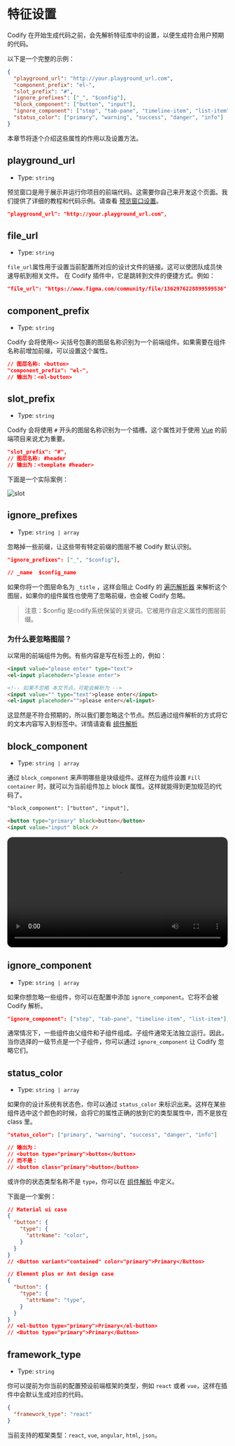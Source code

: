# 特征设置

Codify 在开始生成代码之前，会先解析特征库中的设置，以便生成符合用户预期的代码。

以下是一个完整的示例：

```json
{
  "playground_url": "http://your.playground_url.com",
  "component_prefix": "el-",
  "slot_prefix": "#",
  "ignore_prefixes": ["_", "$config"],
  "block_component": ["button", "input"],
  "ignore_component": ["step", "tab-pane", "timeline-item", "list-item"],
  "status_color": ["primary", "warning", "success", "danger", "info"]
}
```

本章节将逐个介绍这些属性的作用以及设置方法。

## playground_url

- Type: `string`

预览窗口是用于展示并运行你项目的前端代码。这需要你自己来开发这个页面。我们提供了详细的教程和代码示例。请查看 [预览窗口设置](/guide/playground-setting)。

```json
"playground_url": "http://your.playground_url.com",
```

## file_url

- Type: `string`

`file_url`属性用于设置当前配置所对应的设计文件的链接。这可以使团队成员快速导航到相关文件。 在 Codify 插件中，它是跳转到文件的便捷方式。例如：

```json
"file_url": "https://www.figma.com/community/file/1362976228899599536"
```

## component_prefix

- Type: `string`

Codify 会将使用`<>` 尖括号包裹的图层名称识别为一个前端组件。如果需要在组件名称前增加前缀，可以设置这个属性。

```json
// 图层名称: <button>
"component_prefix": "el-",
// 输出为：<el-button>
```

## slot_prefix

- Type: `string`

Codify 会将使用 `#` 开头的图层名称识别为一个插槽。这个属性对于使用 [Vue](https://vuejs.org/guide/components/slots#named-slots) 的前端项目来说尤为重要。

```json
"slot_prefix": "#",
// 图层名称: #header
// 输出为：<template #header>
```

下面是一个实际案例：

![slot](/images/slot-view.png)

## ignore_prefixes

- Type: `string | array`

忽略掉一些前缀，让这些带有特定前缀的图层不被 Codify 默认识别。

```json
"ignore_prefixes": ["_", "$config"],

// _name  $config_name
```

如果你将一个图层命名为 `_title` ，这样会阻止 Codify 的 [遍历解析器](/guide/style-parsers#遍历解析器-traverse) 来解析这个图层，如果你的组件属性也使用了忽略前缀，也会被 Codify 忽略。

> 注意：$config 是codify系统保留的关键词。它被用作自定义属性的图层前缀。

### 为什么要忽略图层？

以常用的前端组件为例。有些内容是写在标签上的，例如：

```html
<input value="please enter" type="text">
<el-input placehoder="please enter">

<!-- 如果不忽略 本文节点，可能会解析为 -->
<input value="" type="text">please enter</input>
<el-input placehoder="">please enter</el-input>

```

这显然是不符合预期的，所以我们要忽略这个节点。然后通过组件解析的方式将它的文本内容写入到标签中。详情请查看 [组件解析](/guide/component-parsers)

## block_component

- Type: `string | array` 

通过 `block_component` 来声明哪些是块级组件。这样在为组件设置 `Fill container` 时，就可以为当前组件加上 block 属性。这样就能得到更加规范的代码了。

```html
"block_component": ["button", "input"],

<button type="primary" block>button</button>
<input value="input" block />
```

<video width="100%" loop autoplay style="border-radius: 12px;"> 
  <source src="/images/block.mp4" type="video/mp4"> 
</video>

## ignore_component

- Type: `string | array` 

如果你想忽略一些组件，你可以在配置中添加 `ignore_component`。它将不会被 Codify 解析。

```json
"ignore_component": ["step", "tab-pane", "timeline-item", "list-item"],
```

通常情况下，一些组件由父组件和子组件组成。子组件通常无法独立运行。因此，当你选择的一级节点是一个子组件，你可以通过 `ignore_component` 让 Codify 忽略它们。

## status_color

- Type: `string | array`

如果你的设计系统有状态色，你可以通过 `status_color` 来标识出来。这样在某些组件选中这个颜色的时候，会将它的属性正确的放到它的类型属性中，而不是放在 class 里。

```json
"status_color": ["primary", "warning", "success", "danger", "info"]

// 输出为：
// <button type="primary">button</button>
// 而不是：
// <button class="primary">button</button>
```
或许你的状态类型名称不是 `type`，你可以在 [组件解析](/guide/component-parsers) 中定义。

下面是一个案例：

```json {5,15}
// Material ui case
{
  "button": {
    "type": {
      "attrName": "color",
    }
  }
}
// <Button variant="contained" color="primary">Primary</Button>

// Element plus or Ant design case
{
  "button": {
    "type": {
      "attrName": "type",
    }
  }
}
// <el-button type="primary">Primary</el-button>
// <Button type="primary">Primary</Button>
```

## framework_type

- Type: `string`

你可以提前为你当前的配置预设前端框架的类型，例如 `react` 或者 `vue`，这样在插件中会默认生成对应的代码。

```json
{
  "framework_type": "react"
}
```

当前支持的框架类型：`react`, `vue`, `angular`, `html`, `json`。